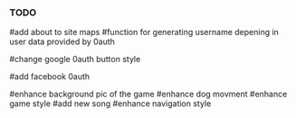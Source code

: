 
### TODO

#add about to site maps
#function for generating username depening in user data provided by 0auth


#change google 0auth button style

#add facebook 0auth

#enhance background pic of the game
#enhance dog movment
#enhance game style
#add new song
#enhance navigation style
